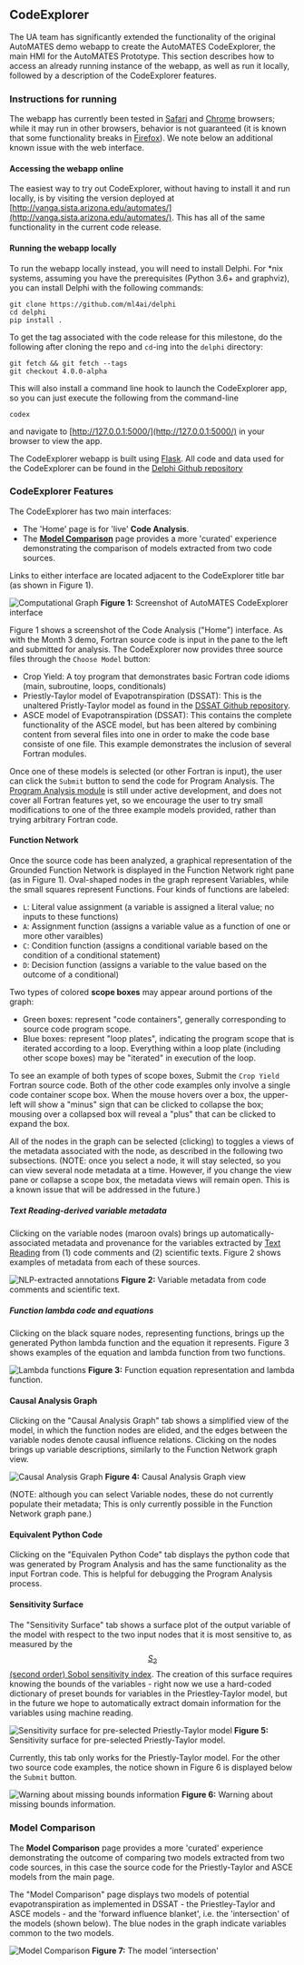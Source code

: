 ## CodeExplorer

The UA team has significantly extended the functionality of the original AutoMATES demo webapp to create the AutoMATES CodeExplorer, the main HMI for the AutoMATES Prototype. This section describes how to access an already running instance of the webapp, as well as run it locally, followed by a description of the CodeExplorer features.

### Instructions for running

The webapp has currently been tested in [Safari](https://www.apple.com/safari/) and [Chrome](https://www.google.com/chrome/) browsers; while it may run in other browsers, behavior is not guaranteed (it is known that some functionality breaks in [Firefox](https://www.mozilla.org/firefox/)). We note below an additional known issue with the web interface.

#### Accessing the webapp online

The easiest way to try out CodeExplorer, without having to install it and run locally, is by visiting the version deployed at [http://vanga.sista.arizona.edu/automates/](http://vanga.sista.arizona.edu/automates/). This has all of the same functionality in the current code release.

#### Running the webapp locally

To run the webapp locally instead, you will need to install Delphi. For *nix systems, assuming you have the prerequisites (Python 3.6+ and graphviz), you can install Delphi with the following commands:


```
git clone https://github.com/ml4ai/delphi
cd delphi
pip install .
```

To get the tag associated with the code release for this milestone, do the
following after cloning the repo and `cd`-ing into the `delphi` directory:

```
git fetch && git fetch --tags
git checkout 4.0.0-alpha
```

This will also install a command line hook to launch the CodeExplorer app, so you can just execute the following from the command-line

```
codex
```

and navigate to [http://127.0.0.1:5000/](http://127.0.0.1:5000/) in your browser to view the app.

The CodeExplorer webapp is built using [Flask](http://flask.pocoo.org). All code and data used for the CodeExplorer can be found in the [Delphi Github repository](https://github.com/ml4ai/delphi)


### CodeExplorer Features

The CodeExplorer has two main interfaces: 

- The 'Home' page is for 'live' **Code Analysis**.
- The [**Model Comparison**](#model-comparison) page provides a more 'curated' experience demonstrating the comparison of models extracted from two code sources.

Links to either interface are located adjacent to the CodeExplorer title bar (as shown in Figure 1).

![Computational Graph](figs/codex_computational_graph.png)
**Figure 1:** Screenshot of AutoMATES CodeExplorer interface

Figure 1 shows a screenshot of the Code Analysis ("Home") interface. As with the Month 3 demo, Fortran source code is input in the pane to the left and submitted for analysis. The CodeExplorer now provides three source files through the `Choose Model` button:

- Crop Yield: A toy program that demonstrates basic Fortran code idioms (main, subroutine, loops, conditionals)
- Priestly-Taylor model of Evapotranspiration (DSSAT): This is the unaltered Pristly-Taylor model as found in the [DSSAT Github repository](https://github.com/DSSAT).
- ASCE model of Evapotranspiration (DSSAT): This contains the complete functionality of the ASCE model, but has been altered by combining content from several files into one in order to make the code base consiste of one file. This example demonstrates the inclusion of several Fortran modules.

Once one of these models is selected (or other Fortran is input), the user can click the `Submit` button to send the code for Program Analysis. The [Program Analysis module](/#program-analysis-for2py) is still under active development, and does not cover all Fortran features yet, so we encourage the user to try small modifications to one of the three example models provided, rather than trying arbitrary Fortran code.

#### Function Network

Once the source code has been analyzed, a graphical representation of the Grounded Function Network is displayed in the Function Network right pane (as in Figure 1). Oval-shaped nodes in the graph represent Variables, while the small squares represent Functions. Four kinds of functions are labeled:

- `L`: Literal value assignment (a variable is assigned a literal value; no inputs to these functions)
- `A`: Assignment function (assigns a variable value as a function of one or more other varaibles)
- `C`: Condition function (assigns a conditional variable based on the condition of a conditional statement)
- `D`: Decision function (assigns a variable to the value based on the outcome of a conditional)

Two types of colored **scope boxes** may appear around portions of the graph:

- Green boxes: represent "code containers", generally corresponding to source code program scope.
- Blue boxes: represent "loop plates", indicating the program scope that is iterated according to a loop. Everything within a loop plate (including other scope boxes) may be "iterated" in execution of the loop.

To see an example of both types of scope boxes, Submit the `Crop Yield` Fortran source code. Both of the other code examples only involve a single code container scope box. When the mouse hovers over a box, the upper-left will show a "minus" sign that can be clicked to collapse the box; mousing over a collapsed box will reveal a "plus" that can be clicked to expand the box.

All of the nodes in the graph can be selected (clicking) to toggles a views of the metadata associated with the node, as described in the following two subsections. (NOTE: once you select a node, it will stay selected, so you can view several node metadata at a time. However, if you change the view pane or collapse a scope box, the metadata views will remain open. This is a known issue that will be addressed in the future.)

##### Text Reading-derived variable metadata

Clicking on the variable nodes (maroon ovals) brings up
automatically-associated metadata and provenance for the variables extracted by [Text Reading](#) from (1) code comments and (2) scientific texts. Figure 2 shows examples of metadata from each of these sources.

![NLP-extracted annotations](figs/codex_annotations.png)
**Figure 2:** Variable metadata from code comments and scientific text.

##### Function lambda code and equations

Clicking on the black square nodes, representing functions, brings up the generated Python lambda function and the equation it represents. Figure 3 shows examples of the equation and lambda function from two functions.

![Lambda functions](figs/codex_lambdas.png)
**Figure 3:** Function equation representation and lambda function.

#### Causal Analysis Graph

Clicking on the "Causal Analysis Graph" tab shows a simplified view of the model, in which the function nodes are elided, and the edges between the variable nodes denote causal influence relations. Clicking on the nodes brings up variable descriptions, similarly to the Function Network graph view.

![Causal Analysis Graph](figs/codex_cag.png)
**Figure 4:** Causal Analysis Graph view

(NOTE: although you can select Variable nodes, these do not currently populate their metadata; This is only currently possible in the Function Network graph pane.)

#### Equivalent Python Code

Clicking on the "Equivalen Python Code" tab displays the python code that was generated by Program Analysis and has the same functionality as the input Fortran code. This is helpful for debugging the Program Analysis process.

#### Sensitivity Surface

The "Sensitivity Surface" tab shows a surface plot of the output variable of the model with respect to the two input nodes that it is most sensitive to, as measured by the [$$S_2$$ (second order) Sobol sensitivity index](https://en.wikipedia.org/wiki/Variance-based_sensitivity_analysis). The creation of this surface requires knowing the bounds of the variables - right now we use a hard-coded dictionary of preset bounds for variables in the Priestley-Taylor model, but in the future we hope to automatically extract domain information for the variables using machine reading.

![Sensitivity surface for pre-selected Priestly-Taylor model](figs/codex_s2_surface.png)
**Figure 5:** Sensitivity surface for pre-selected Priestly-Taylor model.

Currently, this tab only works for the Priestly-Taylor model. For the other two source code examples, the notice shown in Figure 6 is displayed below the `Submit` button.

![Warning about missing bounds information](figs/sensitivity-bounds-warning.png)
**Figure 6:** Warning about missing bounds information.

### Model Comparison

The **Model Comparison** page provides a more 'curated' experience demonstrating the outcome of comparing two models extracted from two code sources, in this case the source code for the Priestly-Taylor and ASCE models from the main page. 

The "Model Comparison" page displays two models of potential evapotranspiration as implemented in DSSAT - the Priestley-Taylor and ASCE models - and the 'forward influence blanket', i.e. the 'intersection' of the models (shown below). The blue nodes in the graph indicate variables common to the two models.

![Model Comparison](figs/codex_model_comparison.png)
**Figure 7:** The model 'intersection'


